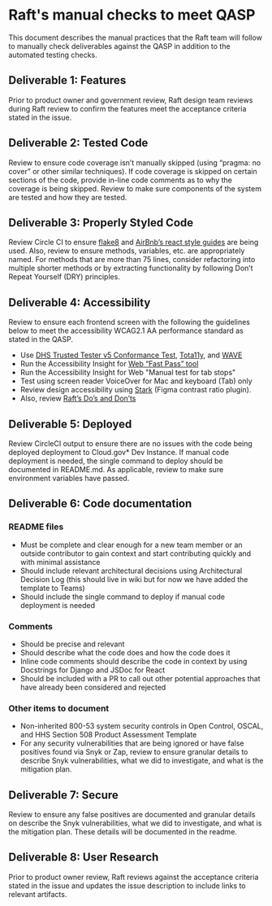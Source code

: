  # Raft's manual checks to meet QASP 

This document describes the manual practices that the Raft team will follow to manually check deliverables against the QASP in addition to the automated testing checks.  

## Deliverable 1: Features 

Prior to product owner and government review, Raft design team reviews during Raft review to confirm the features meet the acceptance criteria stated in the issue.  

## Deliverable 2: Tested Code 

Review to ensure code coverage isn’t manually skipped (using “pragma: no cover” or other similar techniques). If code coverage is skipped on certain sections of the code, provide in-line code comments as to why the coverage is being skipped. Review to make sure components of the system are tested and how they are tested.  

## Deliverable 3: Properly Styled Code 

Review Circle CI to ensure [flake8](https://pypi.org/project/flake8/) and [AirBnb’s react style guides](https://github.com/airbnb/javascript/tree/master/react) are being used. Also, review to ensure methods, variables, etc. are appropriately named. For methods that are more than 75 lines, consider refactoring into multiple shorter methods or by extracting functionality by following Don’t Repeat Yourself (DRY) principles.  

## Deliverable 4: Accessibility 

Review to ensure each frontend screen with the following the guidelines below to meet the accessibility WCAG2.1 AA performance standard as stated in the QASP. 

- Use [DHS Trusted Tester v5 Conformance Test](https://section508coordinators.github.io/TrustedTester/), [Tota11y](https://github.com/Khan/tota11y), and [WAVE](https://wave.webaim.org/) 
- Run the Accessibility Insight for [Web “Fast Pass” tool](https://accessibilityinsights.io/docs/en/web/getstarted/fastpass)  
- Run the Accessibility Insight for Web "Manual test for tab stops" 
- Test using screen reader VoiceOver for Mac and keyboard (Tab) only 
- Review design accessibility using [Stark](https://www.figma.com/community/plugin/732603254453395948) (Figma contrast ratio plugin). 
- Also, review [Raft’s Do’s and Don’ts](LINK)

## Deliverable 5: Deployed 

Review CircleCI output to ensure there are no issues with the code being deployed deployment to Cloud.gov* Dev Instance. If manual code deployment is needed, the single command to deploy should be documented in README.md. As applicable, review to make sure environment variables have passed.  

## Deliverable 6: Code documentation 

### README files 

- Must be complete and clear enough for a new team member or an outside contributor to gain context and start contributing quickly and with minimal assistance 
- Should include relevant architectural decisions using Architectural Decision Log (this should live in wiki but for now we have added the template to Teams) 
- Should include the single command to deploy if manual code deployment is needed  

### Comments 

- Should be precise and relevant 
- Should describe what the code does and how the code does it 
- Inline code comments should describe the code in context by using Docstrings for Django and JSDoc for React 
- Should be included with a PR to call out other potential approaches that have already been considered and rejected 

### Other items to document 

- Non-inherited 800-53 system security controls in Open Control, OSCAL, and HHS Section 508 Product Assessment Template 
- For any security vulnerabilities that are being ignored or have false positives found via Snyk or Zap, review to ensure granular details to describe Snyk vulnerabilities, what we did to investigate, and what is the mitigation plan.  

## Deliverable 7: Secure 

Review to ensure any false positives are documented and granular details on describe the Snyk vulnerabilities, what we did to investigate, and what is the mitigation plan. These details will be documented in the readme.  

## Deliverable 8: User Research 

Prior to product owner review, Raft reviews against the acceptance criteria stated in the issue and updates the issue description to include links to relevant artifacts. 
